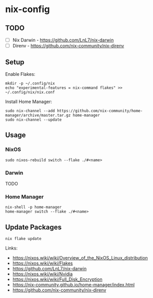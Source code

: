 # nix-config

## TODO

- [ ] Nix Darwin - https://github.com/LnL7/nix-darwin
- [ ] Direnv - https://github.com/nix-community/nix-direnv

## Setup

Enable Flakes:
```
mkdir -p ~/.config/nix
echo "experimental-features = nix-command flakes" >> ~/.config/nix/nix.conf
```

Install Home Manager:
```
sudo nix-channel --add https://github.com/nix-community/home-manager/archive/master.tar.gz home-manager
sudo nix-channel --update
```

## Usage

### NixOS
```
sudo nixos-rebuild switch --flake ./#<name>
```

### Darwin

TODO

### Home Manager
```
nix-shell -p home-manager
home-manager switch --flake ./#<name>
```

## Update Packages
```
nix flake update
```

Links:
 - https://nixos.wiki/wiki/Overview_of_the_NixOS_Linux_distribution
 - https://nixos.wiki/wiki/Flakes
 - https://github.com/LnL7/nix-darwin
 - https://nixos.wiki/wiki/Nvidia
 - https://nixos.wiki/wiki/Full_Disk_Encryption
 - https://nix-community.github.io/home-manager/index.html
 - https://github.com/nix-community/nix-direnv
